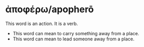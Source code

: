 # ἀποφέρω/apopherō
This word is an action. It is a verb.
* This word can mean to carry something away from a place.
* This word can mean to lead someone away from a place.
